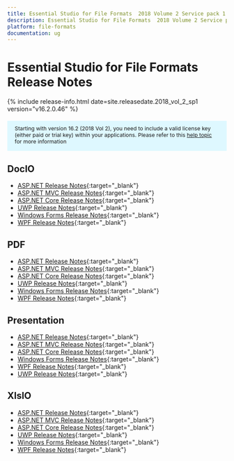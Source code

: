 ```yaml
---
title: Essential Studio for File Formats  2018 Volume 2 Service pack 1 Release Notes
description: Essential Studio for File Formats  2018 Volume 2 Service pack 1 Release Notes
platform: file-formats
documentation: ug
---
```


# Essential Studio for File Formats Release Notes

{% include release-info.html date=site.releasedate.2018_vol_2_sp1  version="v16.2.0.46" %} 

<style>
#license {
    font-size: .88em!important;
margin-top: 1.5em;     margin-bottom: 1.5em;
    background-color: #def8ff;
    padding: 10px 17px 14px;
}
</style>

<div id="license">
Starting with version 16.2 (2018 Vol 2), you need to include a valid license key (either paid or trial key) within your applications. 
Please refer to this <a href="/common/essential-studio/licensing/license-key">help topic</a> for more information 
</div>



## DocIO

* [ASP.NET Release Notes](/aspnet/release-notes/v16.2.0.46#docio){:target="_blank"}
* [ASP.NET MVC Release Notes](/aspnetmvc/release-notes/v16.2.0.46#docio){:target="_blank"}
* [ASP.NET Core Release Notes](/aspnet-core/release-notes/v16.2.0.46#docio){:target="_blank"}
* [UWP Release Notes](/uwp/release-notes/v16.2.0.46#docio){:target="_blank"}
* [Windows Forms Release Notes](/windowsforms/release-notes/v16.2.0.46#docio){:target="_blank"}
* [WPF Release Notes](/wpf/release-notes/v16.2.0.46#docio){:target="_blank"}


## PDF

* [ASP.NET Release Notes](/aspnet/release-notes/v16.2.0.46#pdf){:target="_blank"}
* [ASP.NET MVC Release Notes](/aspnetmvc/release-notes/v16.2.0.46#pdf){:target="_blank"}
* [ASP.NET Core Release Notes](/aspnet-core/release-notes/v16.2.0.46#pdf){:target="_blank"}
* [UWP Release Notes](/uwp/release-notes/v16.2.0.46#pdf){:target="_blank"}
* [Windows Forms Release Notes](/windowsforms/release-notes/v16.2.0.46#pdf){:target="_blank"}
* [WPF Release Notes](/wpf/release-notes/v16.2.0.46#pdf){:target="_blank"}


## Presentation

* [ASP.NET Release Notes](/aspnet/release-notes/v16.2.0.46#presentation){:target="_blank"}
* [ASP.NET MVC Release Notes](/aspnetmvc/release-notes/v16.2.0.46#presentation){:target="_blank"}
* [ASP.NET Core Release Notes](/aspnet-core/release-notes/v16.2.0.46#presentation){:target="_blank"}
* [Windows Forms Release Notes](/windowsforms/release-notes/v16.2.0.46#presentation){:target="_blank"}
* [WPF Release Notes](/wpf/release-notes/v16.2.0.46#presentation){:target="_blank"}
* [UWP Release Notes](/uwp/release-notes/v16.2.0.46#presentation){:target="_blank"}


## XlsIO

* [ASP.NET Release Notes](/aspnet/release-notes/v16.2.0.46#xlsio){:target="_blank"}
* [ASP.NET MVC Release Notes](/aspnetmvc/release-notes/v16.2.0.46#xlsio){:target="_blank"}
* [ASP.NET Core Release Notes](/aspnet-core/release-notes/v16.2.0.46#xlsio){:target="_blank"}
* [UWP Release Notes](/uwp/release-notes/v16.2.0.46#xlsio){:target="_blank"}
* [Windows Forms Release Notes](/windowsforms/release-notes/v16.2.0.46#xlsio){:target="_blank"}
* [WPF Release Notes](/wpf/release-notes/v16.2.0.46#xlsio){:target="_blank"}